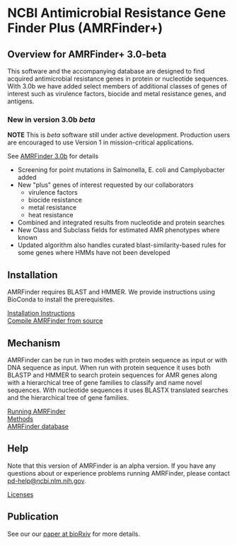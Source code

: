 # NCBI Antimicrobial Resistance Gene Finder Plus (AMRFinder+)

## Overview for AMRFinder+ 3.0-beta

This software and the accompanying database are designed to find acquired
antimicrobial resistance genes in protein or nucleotide sequences. With 3.0b
we have added select members of additional classes of genes of interest such
as virulence factors, biocide and metal resistance genes, and antigens.

### New in version 3.0b   *beta*

**NOTE** This is *beta* software still under active development. Production users are encouraged to use Version 1 in mission-critical applications.

See [AMRFinder 3.0b](AMRFinder-3.0b.md) for details

- Screening for point mutations in Salmonella, E. coli and Camplyobacter added
- New "plus" genes of interest requested by our collaborators
    - virulence factors
    - biocide resistance
    - metal resistance
    - heat resistance
- Combined and integrated results from nucleotide and protein searches
- New Class and Subclass fields for estimated AMR phenotypes where known
- Updated algorithm also handles curated blast-similarity-based rules for some genes where HMMs have not been developed

## Installation

AMRFinder requires BLAST and HMMER. We provide instructions using BioConda to install the prerequisites.

[Installation Instructions](Installing-AMRFinder.md)<BR>
[Compile AMRFinder from source](Compile-AMRFinder-from-source.md)

## Mechanism

AMRFinder can be run in two modes with protein sequence as input or with DNA
sequence as input. When run with protein sequence it uses both BLASTP and HMMER
to search protein sequences for AMR genes along with a hierarchical tree of
gene families to classify and name novel sequences. With nucleotide sequences
it uses BLASTX translated searches and the hierarchical tree of gene families.

[Running AMRFinder](Running-AMRFinder.md)<br>
[Methods](Methods.md)<br>
[AMRFinder database](AMRFinder-database.md)

## Help

Note that this version of AMRFinder is an alpha version. If you have any questions about or experience problems running AMRFinder, please contact pd-help@ncbi.nlm.nih.gov.

[Licenses](Licenses.md)

## Publication

See our our [paper at bioRxiv](https://www.biorxiv.org/content/10.1101/550707v1) for more details.
